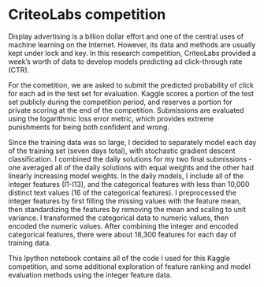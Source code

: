 CriteoLabs  competition
=====================

Display advertising is a billion dollar effort and one of the central uses of machine learning on the Internet. However, its data and methods are usually kept under lock and key. In this research competition, CriteoLabs provided a week’s worth of data to develop models predicting ad click-through rate (CTR).

For the cometition, we are asked to submit the predicted probability of click for each ad in the test set for evaluation.  Kaggle scores a portion of the test set publicly during the competition period, and reserves a portion for private scoring at the end of the competition. Submissions are evaluated using the logarithmic loss error metric, which provides extreme punishments for being both confident and wrong.

Since the training data was so large, I decided to separately model each day of the training set (seven days total), with stochastic gradient descent classification. I combined the daily solutions for my two final submissions - one averaged all of the daily solutions with equal weights and the other had linearly increasing model weights. In the daily models, I include all of the integer features (I1-I13), and the categorical features with less than 10,000 distinct text values (16 of the categorical features). I preprocessed the integer features by first filling the missing values with the feature mean, then standardizing the features by removing the mean and scaling to unit variance. I transformed the categorical data to numeric values, then encoded the numeric values. After combining the integer and encoded categorical features, there were about 18,300 features for each day of training data.

This Ipython notebook contains all of the code I used for this Kaggle competition, and some additional exploration of feature ranking and model evaluation methods using the integer feature data.
